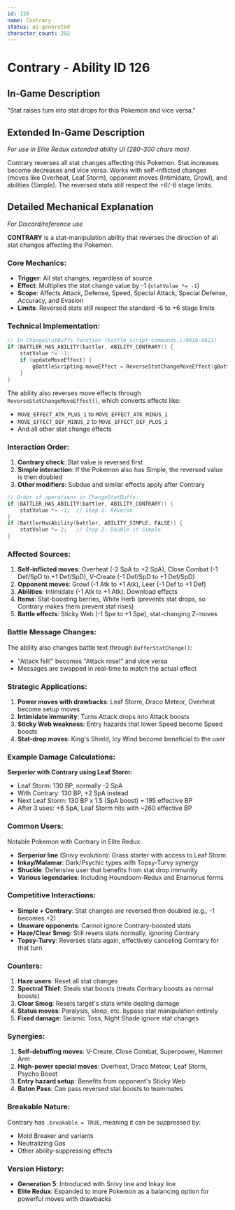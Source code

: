 ```yaml
---
id: 126
name: Contrary
status: ai-generated
character_count: 292
---
```


# Contrary - Ability ID 126

## In-Game Description
"Stat raises turn into stat drops for this Pokemon and vice versa."

## Extended In-Game Description
*For use in Elite Redux extended ability UI (280-300 chars max)*

Contrary reverses all stat changes affecting this Pokemon. Stat increases become decreases and vice versa. Works with self-inflicted changes (moves like Overheat, Leaf Storm), opponent moves (Intimidate, Growl), and abilities (Simple). The reversed stats still respect the +6/-6 stage limits.

## Detailed Mechanical Explanation
*For Discord/reference use*

**CONTRARY** is a stat-manipulation ability that reverses the direction of all stat changes affecting the Pokemon.

### Core Mechanics:
- **Trigger**: All stat changes, regardless of source
- **Effect**: Multiplies the stat change value by -1 (`statValue *= -1`)
- **Scope**: Affects Attack, Defense, Speed, Special Attack, Special Defense, Accuracy, and Evasion
- **Limits**: Reversed stats still respect the standard -6 to +6 stage limits

### Technical Implementation:
```c
// In ChangeStatBuffs function (battle_script_commands.c:9616-9621)
if (BATTLER_HAS_ABILITY(battler, ABILITY_CONTRARY)) {
    statValue *= -1;
    if (updateMoveEffect) {
        gBattleScripting.moveEffect = ReverseStatChangeMoveEffect(gBattleScripting.moveEffect);
    }
}
```

The ability also reverses move effects through `ReverseStatChangeMoveEffect()`, which converts effects like:
- `MOVE_EFFECT_ATK_PLUS_1` to `MOVE_EFFECT_ATK_MINUS_1`
- `MOVE_EFFECT_DEF_MINUS_2` to `MOVE_EFFECT_DEF_PLUS_2`
- And all other stat change effects

### Interaction Order:
1. **Contrary check**: Stat value is reversed first
2. **Simple interaction**: If the Pokemon also has Simple, the reversed value is then doubled
3. **Other modifiers**: Subdue and similar effects apply after Contrary

```c
// Order of operations in ChangeStatBuffs:
if (BATTLER_HAS_ABILITY(battler, ABILITY_CONTRARY)) {
    statValue *= -1;  // Step 1: Reverse
}
if (BattlerHasAbility(battler, ABILITY_SIMPLE, FALSE)) {
    statValue *= 2;   // Step 2: Double if Simple
}
```

### Affected Sources:
1. **Self-inflicted moves**: Overheat (-2 SpA to +2 SpA), Close Combat (-1 Def/SpD to +1 Def/SpD), V-Create (-1 Def/SpD to +1 Def/SpD)
2. **Opponent moves**: Growl (-1 Atk to +1 Atk), Leer (-1 Def to +1 Def)
3. **Abilities**: Intimidate (-1 Atk to +1 Atk), Download effects
4. **Items**: Stat-boosting berries, White Herb (prevents stat drops, so Contrary makes them prevent stat rises)
5. **Battle effects**: Sticky Web (-1 Spe to +1 Spe), stat-changing Z-moves

### Battle Message Changes:
The ability also changes battle text through `BufferStatChange()`:
- "Attack fell!" becomes "Attack rose!" and vice versa
- Messages are swapped in real-time to match the actual effect

### Strategic Applications:
1. **Power moves with drawbacks**: Leaf Storm, Draco Meteor, Overheat become setup moves
2. **Intimidate immunity**: Turns Attack drops into Attack boosts
3. **Sticky Web weakness**: Entry hazards that lower Speed become Speed boosts
4. **Stat-drop moves**: King's Shield, Icy Wind become beneficial to the user

### Example Damage Calculations:
**Serperior with Contrary using Leaf Storm:**
- Leaf Storm: 130 BP, normally -2 SpA
- With Contrary: 130 BP, +2 SpA instead
- Next Leaf Storm: 130 BP x 1.5 (SpA boost) = 195 effective BP
- After 3 uses: +6 SpA, Leaf Storm hits with ~260 effective BP

### Common Users:
Notable Pokemon with Contrary in Elite Redux:
- **Serperior line** (Snivy evolution): Grass starter with access to Leaf Storm
- **Inkay/Malamar**: Dark/Psychic types with Topsy-Turvy synergy
- **Shuckle**: Defensive user that benefits from stat drop immunity
- **Various legendaries**: Including Houndoom-Redux and Enamorus forms

### Competitive Interactions:
- **Simple + Contrary**: Stat changes are reversed then doubled (e.g., -1 becomes +2)
- **Unaware opponents**: Cannot ignore Contrary-boosted stats
- **Haze/Clear Smog**: Still resets stats normally, ignoring Contrary
- **Topsy-Turvy**: Reverses stats again, effectively canceling Contrary for that turn

### Counters:
1. **Haze users**: Reset all stat changes
2. **Spectral Thief**: Steals stat boosts (treats Contrary boosts as normal boosts)
3. **Clear Smog**: Resets target's stats while dealing damage
4. **Status moves**: Paralysis, sleep, etc. bypass stat manipulation entirely
5. **Fixed damage**: Seismic Toss, Night Shade ignore stat changes

### Synergies:
1. **Self-debuffing moves**: V-Create, Close Combat, Superpower, Hammer Arm
2. **High-power special moves**: Overheat, Draco Meteor, Leaf Storm, Psycho Boost
3. **Entry hazard setup**: Benefits from opponent's Sticky Web
4. **Baton Pass**: Can pass reversed stat boosts to teammates

### Breakable Nature:
Contrary has `.breakable = TRUE`, meaning it can be suppressed by:
- Mold Breaker and variants
- Neutralizing Gas
- Other ability-suppressing effects

### Version History:
- **Generation 5**: Introduced with Snivy line and Inkay line
- **Elite Redux**: Expanded to more Pokemon as a balancing option for powerful moves with drawbacks